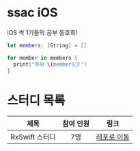# ssac iOS

iOS 싹 1기들의 공부 동호회!

```swift
let members: [String] = []

for member in members {
  print("하위 \(member)🌱!")
}
```

# 스터디 목록
|제목|참여 인원|링크|
|:--:|:--:|:--:|
|RxSwift 스터디|7명|[레포로 이동](https://github.com/ssaciOS/RxStudy)|
